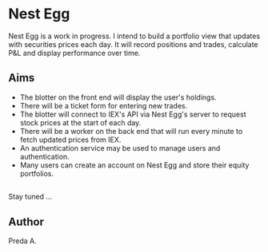 # Nest Egg

Nest Egg is a work in progress.
I intend to build a portfolio view that updates with securities prices each day.
It will record positions and trades, calculate P&L and display performance over time.

## Aims
* The blotter on the front end will display the user's holdings.
* There will be a ticket form for entering new trades.
* The blotter will connect to IEX's API via Nest Egg's server to request stock prices at the start of each day.
* There will be a worker on the back end that will run every minute to fetch updated prices from IEX.
* An authentication service may be used to manage users and authentication.
* Many users can create an account on Nest Egg and store their equity portfolios.

##
Stay tuned ...

## Author
Preda A.